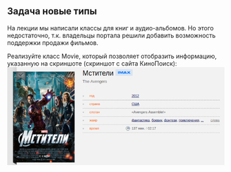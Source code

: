 ## Задача новые типы

На лекции мы написали классы для книг и аудио-альбомов. Но этого недостаточно, т.к. владельцы портала решили добавить возможность поддержки продажи фильмов.

Реализуйте класс Movie, который позволяет отобразить информацию, указанную на скриншоте (скриншот с сайта КиноПоиск):
![](./img/avengers.png)